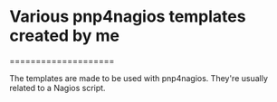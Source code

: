 # Various pnp4nagios templates created by me
====================

The templates are made to be used with pnp4nagios. They're usually related to a Nagios script.
